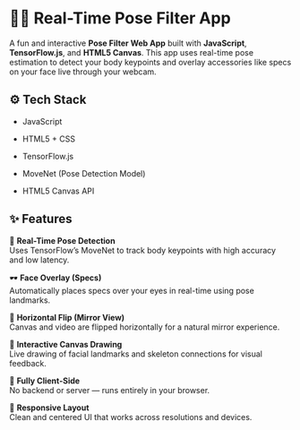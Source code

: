 
# 🧍‍♂️ Real-Time Pose Filter App

A fun and interactive **Pose Filter Web App** built with **JavaScript**, **TensorFlow.js**, and **HTML5 Canvas**. This app uses real-time pose estimation to detect your body keypoints and overlay accessories like specs on your face live through your webcam.

## ⚙️ Tech Stack


- JavaScript  

- HTML5 + CSS  

- TensorFlow.js  

- MoveNet (Pose Detection Model)  

- HTML5 Canvas API  
## ✨ Features


🎯 **Real-Time Pose Detection**  
Uses TensorFlow’s MoveNet to track body keypoints with high accuracy and low latency.

🕶️ **Face Overlay (Specs)**  
Automatically places specs over your eyes in real-time using pose landmarks.

📸 **Horizontal Flip (Mirror View)**  
Canvas and video are flipped horizontally for a natural mirror experience.

🎨 **Interactive Canvas Drawing**  
Live drawing of facial landmarks and skeleton connections for visual feedback.

🚀 **Fully Client-Side**  
No backend or server — runs entirely in your browser.

📱 **Responsive Layout**  
Clean and centered UI that works across resolutions and devices.

